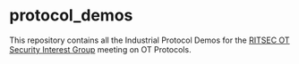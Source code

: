 # protocol_demos
This repository contains all the Industrial Protocol Demos for the [RITSEC OT Security Interest Group](https://ritsec.club/groups#:~:text=presentations%20and%20demos.-,OT%20Security,-Tuesday%205%3A00) meeting on OT Protocols.


